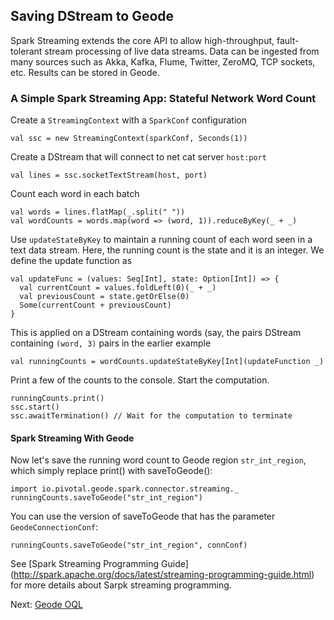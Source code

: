 ## Saving DStream to Geode
Spark Streaming extends the core API to allow high-throughput, fault-tolerant
stream processing of live data streams.  Data can be ingested from many 
sources such as Akka, Kafka, Flume, Twitter, ZeroMQ, TCP sockets, etc. 
Results can be stored in Geode.

### A Simple Spark Streaming App: Stateful Network Word Count

Create a `StreamingContext` with a `SparkConf` configuration
```
val ssc = new StreamingContext(sparkConf, Seconds(1))
```

Create a DStream that will connect to net cat server `host:port`
```
val lines = ssc.socketTextStream(host, port)
```

Count each word in each batch
```
val words = lines.flatMap(_.split(" "))
val wordCounts = words.map(word => (word, 1)).reduceByKey(_ + _)
```

Use `updateStateByKey` to maintain a running count of each word seen in a text
data stream. Here, the running count is the state and it is an integer. We 
define the update function as
```
val updateFunc = (values: Seq[Int], state: Option[Int]) => {
  val currentCount = values.foldLeft(0)(_ + _)
  val previousCount = state.getOrElse(0)
  Some(currentCount + previousCount)
}
```

This is applied on a DStream containing words (say, the pairs DStream containing
`(word, 3)` pairs in the earlier example
```
val runningCounts = wordCounts.updateStateByKey[Int](updateFunction _)
```

Print a few of the counts to the console. Start the computation.
```
runningCounts.print()
ssc.start()
ssc.awaitTermination() // Wait for the computation to terminate
```

#### Spark Streaming With Geode
Now let's save the running word count to Geode region `str_int_region`, which 
simply replace print() with saveToGeode():

```
import io.pivotal.geode.spark.connector.streaming._
runningCounts.saveToGeode("str_int_region")
```

You can use the version of saveToGeode that has the parameter `GeodeConnectionConf`:
```
runningCounts.saveToGeode("str_int_region", connConf)
```

See [Spark Streaming Programming Guide]
(http://spark.apache.org/docs/latest/streaming-programming-guide.html) for 
more details about Sarpk streaming programming.


Next: [Geode OQL](8_oql.md)
